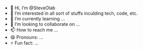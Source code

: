 - 👋 Hi, I’m @SteveOlab
- 👀 I’m interested in all sort of stuffs inculding tech, code, etc.
- 🌱 I’m currently learning ...
- 💞️ I’m looking to collaborate on ...
- 📫 How to reach me ...
- 😄 Pronouns: ...
- ⚡ Fun fact: ...

<!---
SteveOlab/SteveOlab is a ✨ special ✨ repository because its `README.md` (this file) appears on your GitHub profile.
You can click the Preview link to take a look at your changes.
--->
